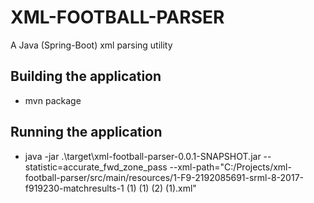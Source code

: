 # XML-FOOTBALL-PARSER

A Java (Spring-Boot) xml parsing utility

## Building the application

* mvn package

## Running the application

* java -jar .\target\xml-football-parser-0.0.1-SNAPSHOT.jar --statistic=accurate_fwd_zone_pass --xml-path="C:/Projects/xml-football-parser/src/main/resources/1-F9-2192085691-srml-8-2017-f919230-matchresults-1 (1) (1) (2) (1).xml"